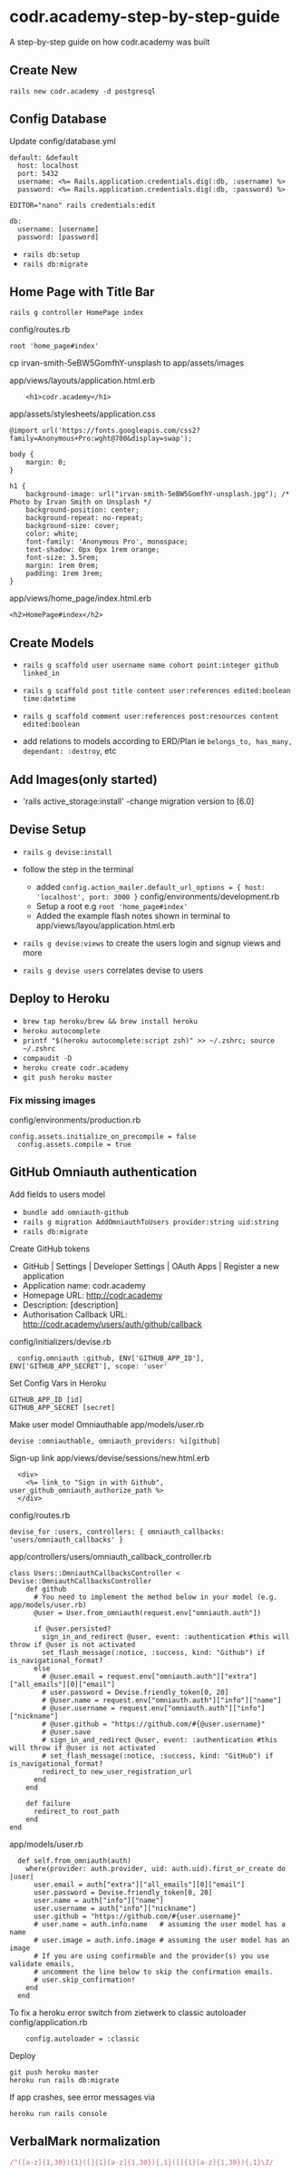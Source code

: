 # codr.academy-step-by-step-guide
A step-by-step guide on how codr.academy was built


## Create New
`rails new codr.academy -d postgresql`

## Config Database

Update config/database.yml

```
default: &default
  host: localhost
  port: 5432
  username: <%= Rails.application.credentials.dig(:db, :username) %>
  password: <%= Rails.application.credentials.dig(:db, :password) %>
```

`EDITOR="nano" rails credentials:edit`

```
db:
  username: [username]
  password: [password]
```

- `rails db:setup`
- `rails db:migrate`

## Home Page with Title Bar

`rails g controller HomePage index`

config/routes.rb

```
root 'home_page#index'
```

cp irvan-smith-5eBW5GomfhY-unsplash to app/assets/images

app/views/layouts/application.html.erb

```
    <h1>codr.academy</h1>
```

app/assets/stylesheets/application.css

```
@import url('https://fonts.googleapis.com/css2?family=Anonymous+Pro:wght@700&display=swap');

body {
    margin: 0;
}

h1 {
    background-image: url("irvan-smith-5eBW5GomfhY-unsplash.jpg"); /* Photo by Irvan Smith on Unsplash */
    background-position: center;
    background-repeat: no-repeat;
    background-size: cover;
    color: white;
    font-family: 'Anonymous Pro', monospace;
    text-shadow: 0px 0px 1rem orange;
    font-size: 3.5rem;
    margin: 1rem 0rem;
    padding: 1rem 3rem;
}
```

app/views/home_page/index.html.erb

```
<h2>HomePage#index</h2>
```

## Create Models

- `rails g scaffold user username name cohort point:integer github linked_in`

- `rails g scaffold post title content user:references edited:boolean time:datetime`

- `rails g scaffold comment user:references post:resources content edited:boolean`

- add relations to models according to ERD/Plan ie `belongs_to, has_many, dependant: :destroy`, etc 

## Add Images(only started)

- 'rails active_storage:install'
    -change migration version to [6.0]

## Devise Setup

- `rails g devise:install`
- follow the step in the terminal
    - added `config.action_mailer.default_url_options = { host: 'localhost', port: 3000 }` config/environments/development.rb
    - Setup a root e.g `root 'home_page#index'`
    - Added the example flash notes shown in terminal to app/views/layou/application.html.erb  

- `rails g devise:views` to create the users login and signup views and more
- `rails g devise users` correlates devise to users

## Deploy to Heroku

- `brew tap heroku/brew && brew install heroku `
- `heroku autocomplete`
- `printf "$(heroku autocomplete:script zsh)" >> ~/.zshrc; source ~/.zshrc`
- `compaudit -D`
- `heroku create codr.academy` 
- `git push heroku master`

### Fix missing images

config/environments/production.rb

```
config.assets.initialize_on_precompile = false
  config.assets.compile = true
```

## GitHub Omniauth authentication

Add fields to users model

- `bundle add omniauth-github`
- `rails g migration AddOmniauthToUsers provider:string uid:string`
- `rails db:migrate`

Create GitHub tokens

- GitHub | Settings | Developer Settings | OAuth Apps | Register a new application
- Application name: codr.academy
- Homepage URL: http://codr.academy
- Description: [description]
- Authorisation Callback URL: http://codr.academy/users/auth/github/callback

config/initializers/devise.rb

```
  config.omniauth :github, ENV['GITHUB_APP_ID'], ENV['GITHUB_APP_SECRET'], scope: 'user'
```

Set Config Vars in Heroku

```
GITHUB_APP_ID [id]
GITHUB_APP_SECRET [secret]
```

Make user model Omniauthable
app/models/user.rb

```
devise :omniauthable, omniauth_providers: %i[github]
```

Sign-up link
app/views/devise/sessions/new.html.erb

```
  <div>
    <%= link_to "Sign in with Github", user_github_omniauth_authorize_path %>
  </div>
```

config/routes.rb

```
devise_for :users, controllers: { omniauth_callbacks: 'users/omniauth_callbacks' }
```

app/controllers/users/omniauth_callback_controller.rb

```
class Users::OmniauthCallbacksController < Devise::OmniauthCallbacksController
    def github
      # You need to implement the method below in your model (e.g. app/models/user.rb)
      @user = User.from_omniauth(request.env["omniauth.auth"])
  
      if @user.persisted?
        sign_in_and_redirect @user, event: :authentication #this will throw if @user is not activated
        set_flash_message(:notice, :success, kind: "Github") if is_navigational_format?
      else
        # @user.email = request.env["omniauth.auth"]["extra"]["all_emails"][0]["email"]
        # user.password = Devise.friendly_token[0, 20]
        # @user.name = request.env["omniauth.auth"]["info"]["name"]
        # @user.username = request.env["omniauth.auth"]["info"]["nickname"]
        # @user.github = "https://github.com/#{@user.username}"
        # @user.save
        # sign_in_and_redirect @user, event: :authentication #this will throw if @user is not activated
        # set_flash_message(:notice, :success, kind: "GitHub") if is_navigational_format?
        redirect_to new_user_registration_url
      end
    end
  
    def failure
      redirect_to root_path
    end
end
```

app/models/user.rb


```
  def self.from_omniauth(auth)
    where(provider: auth.provider, uid: auth.uid).first_or_create do |user|
      user.email = auth["extra"]["all_emails"][0]["email"]
      user.password = Devise.friendly_token[0, 20]
      user.name = auth["info"]["name"]
      user.username = auth["info"]["nickname"]
      user.github = "https://github.com/#{user.username}"
      # user.name = auth.info.name   # assuming the user model has a name
      # user.image = auth.info.image # assuming the user model has an image
      # If you are using confirmable and the provider(s) you use validate emails, 
      # uncomment the line below to skip the confirmation emails.
      # user.skip_confirmation!
    end
  end
```

To fix a heroku error switch from zietwerk to classic autoloader
config/application.rb

```
    config.autoloader = :classic
```

Deploy

```
git push heroku master
heroku run rails db:migrate
```

If app crashes, see error messages via

```
heroku run rails console
```

## VerbalMark normalization
```ruby
/^([a-z]{1,30}){1}([]{1}[a-z]{1,30}){,1}([]{1}[a-z]{1,30}){,1}\Z/
```